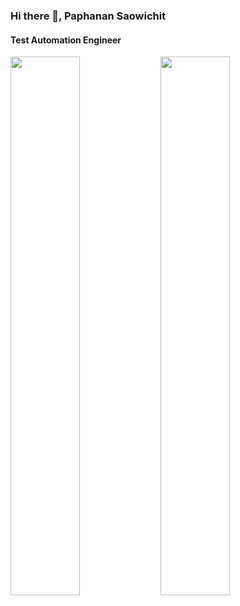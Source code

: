 ### Hi there 👋, Paphanan Saowichit 
#### Test Automation Engineer


<img align="left" width="47%" src="https://github-readme-stats.vercel.app/api?username=paphananSa&show_icons=true&theme=codeSTACKr" />
<img align="left" width="47%" src="https://github-readme-stats.vercel.app/api/top-langs/?username=paphananSa&layout=compact&theme=codeSTACKr" />






<!--
<img align="left" width="47%" src="https://github-readme-stats.vercel.app/api?username=paphananSa&show_icons=true&theme=codeSTACKr" />
<img align="left" width="47%" src="https://github-readme-stats.vercel.app/api/top-langs/?username=paphananSa&layout=compact&theme=codeSTACKr" />


**paphananSa/paphananSa** is a ✨ _special_ ✨ repository because its `README.md` (this file) appears on your GitHub profile.

Here are some ideas to get you started:

- 🔭 I’m currently working on ...
- 🌱 I’m currently learning ...
- 👯 I’m looking to collaborate on ...
- 🤔 I’m looking for help with ...
- 💬 Ask me about ...
- 📫 How to reach me: ...
- 😄 Pronouns: ...
- ⚡ Fun fact: ...
![Anurag's GitHub stats](https://github-readme-stats.vercel.app/api?username=paphananSa&show_icons=true&theme=codeSTACKr)

[![Top Langs](https://github-readme-stats.vercel.app/api/top-langs/?username=paphananSa&layout=compact&theme=codeSTACKr)](https://github.com/paphananSa/github-readme-stats)
-->

